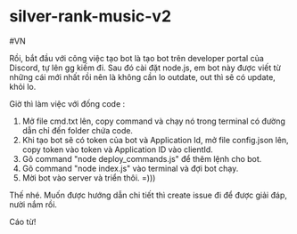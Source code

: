 # silver-rank-music-v2

#VN

Rồi, bắt đầu với công việc tạo bot là tạo bot trên developer portal của Discord, tự lên gg kiếm đi. Sau đó cài đặt node.js, em bot này được viết từ những cái mới nhất rồi nên là không cần lo outdate, out thì sẽ có update, khỏi lo.

Giờ thì làm việc với đống code : 

1. Mở file cmd.txt lên, copy command và chạy nó trong terminal có đường dẫn chỉ đến folder chứa code. 
2. Khi tạo bot sẽ có token của bot và Application Id, mở file config.json lên, copy token vào token và Application ID vào clientId.
3. Gõ command "node deploy_commands.js" để thêm lệnh cho bot.
4. Gõ command "node index.js" vào terminal và đợi bot chạy.
5. Mời bot vào server và triển thôi. =))) 

Thế nhé. Muốn được hướng dẫn chi tiết thì create issue đi để được giải đáp, nười nắm rồi.

Cáo từ!
